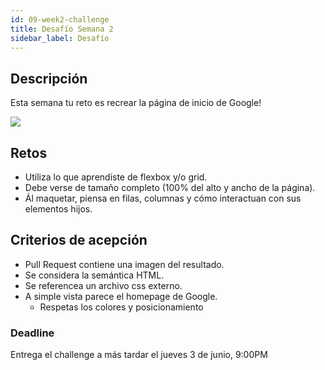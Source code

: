 ```yaml
---
id: 09-week2-challenge
title: Desafío Semana 2
sidebar_label: Desafío 
---
```

## Descripción
Esta semana tu reto es recrear la página de inicio de Google!

![](/img/google-homepage.png)

## Retos
- Utiliza lo que aprendiste de flexbox y/o grid.
- Debe verse de tamaño completo (100% del alto y ancho de la página).
- Ál maquetar, piensa en filas, columnas y cómo interactuan con sus elementos hijos.

## Criterios de acepción
- Pull Request contiene una imagen del resultado.
- Se considera la semántica HTML.
- Se referencea un archivo css externo.
- A simple vista parece el homepage de Google.
  - Respetas los colores y posicionamiento

### Deadline
Entrega el challenge a más tardar el jueves 3 de junio, 9:00PM